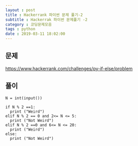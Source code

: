 ```yaml
---
layout : post
title : Hackerrank 파이썬 문제 풀기-2
subtitle : Hackerrak 파이썬 문제풀기 -2
category : 코딩문제모음
tags : python
date : 2019-03-11 18:02:00
---
```


## 문제

https://www.hackerrank.com/challenges/py-if-else/problem

## 풀이
~~~
N = int(input())

if N % 2 ==1:
  print ("Weird")
elif N % 2 == 0 and 2<= N <= 5:
  print ("Not Weird")
elif N % 2 ==0 and 6<= N <= 20:
  print ("Weird")
else:
  print ("Not Weird")

~~~
